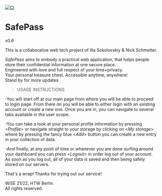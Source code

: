 [![CI](https://github.com/il1a/safepass-frontend/actions/workflows/ci.yml/badge.svg)](https://github.com/il1a/safepass-frontend/actions/workflows/ci.yml)
# SafePass

v0.6

This is a collaborative web tech project of Ilia Sokolovskiy & Nick Schmeiter.

_SafePass_ aims to embody a practical web application, that helps people store their confidential information at one secure place.    
Engineered with love and full respect of your time+privacy.   
Your personal treasure chest. Accessible anytime, anywhere!                                                                
Stand by for more updates.

>USAGE INSTRUCTIONS

-You will start off at our main page from where you will be able to proceed to login page. 
From there on you will be able to either login with an existing account or create a new one.
Once you are in, you can navigate to several tabs available in the user scope.

-You can take a look at your personal profile information by pressing <*Profile*> or navigate straight to your storage by clicking on <*My storage*> where by pressing the fancy blue <*Add*> button you can create a new entry in your collection of data.

-And finally, at any point of time or whenever you are done surfing around your dashboard you can press <*Logout*> in order log out of your account.
As soon as you log out, all of your data is saved and then being safely stored on our servers.

That's a wrap! Thanks for trying out our service!

WiSE 21/22, HTW Berlin.                                                                                                                                                                                                                                                        
All rights reserved.

